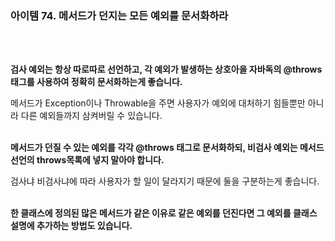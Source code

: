 ### 아이템 74. 메서드가 던지는 모든 예외를 문서화하라

<br><br>

**검사 예외는 항상 따로따로 선언하고, 각 예외가 발생하는 상호아을 자바독의 @throws 태그를 사용하여 정확히 문서화하는게 좋습니다.**

메서드가 Exception이나 Throwable을 주면 사용자가 예외에 대처하기 힘들뿐만 아니라 다른 예외들까지 삼켜버릴 수 있습니다.  
<br>

**메서드가 던질 수 있는 예외를 각각 @throws 태그로 문서화하되, 비검사 예외는 메서드 선언의 throws목록에 넣지 말아야 합니다.**

검사냐 비검사냐에 따라 사용자가 할 일이 달라지기 때문에 둘을 구분하는게 좋습니다.  
<br>

**한 클래스에 정의된 많은 메서드가 같은 이유로 같은 예외를 던진다면 그 예외를 클래스 설명에 추가하는 방법도 있습니다.**
